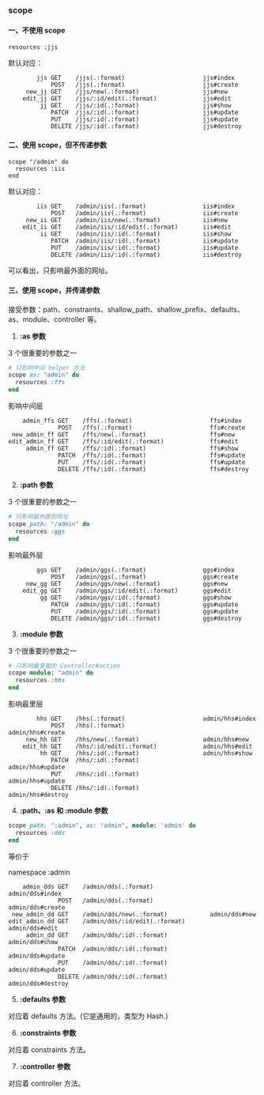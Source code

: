 ### scope

#### 一、不使用 scope

```
resources :jjs
```

默认对应：

            jjs GET    /jjs(.:format)                      jjs#index
                POST   /jjs(.:format)                      jjs#create
         new_jj GET    /jjs/new(.:format)                  jjs#new
        edit_jj GET    /jjs/:id/edit(.:format)             jjs#edit
             jj GET    /jjs/:id(.:format)                  jjs#show
                PATCH  /jjs/:id(.:format)                  jjs#update
                PUT    /jjs/:id(.:format)                  jjs#update
                DELETE /jjs/:id(.:format)                  jjs#destroy

#### 二、使用 scope，但不传递参数

```
scope "/admin" do
  resources :iis
end
```

默认对应：

            iis GET    /admin/iis(.:format)                iis#index
                POST   /admin/iis(.:format)                iis#create
         new_ii GET    /admin/iis/new(.:format)            iis#new
        edit_ii GET    /admin/iis/:id/edit(.:format)       iis#edit
             ii GET    /admin/iis/:id(.:format)            iis#show
                PATCH  /admin/iis/:id(.:format)            iis#update
                PUT    /admin/iis/:id(.:format)            iis#update
                DELETE /admin/iis/:id(.:format)            iis#destroy

可以看出，只影响最外面的网址。

#### 三、使用 scope，并传递参数

接受参数：path、constraints、shallow_path、shallow_prefix、defaults、as、module、controller 等。

1) **:as 参数**

3 个很重要的参数之一

```ruby
# 只影响中间 helper 方法
scope as: "admin" do
  resources :ffs
end
```

影响中间层

        admin_ffs GET    /ffs(.:format)                      ffs#index
                  POST   /ffs(.:format)                      ffs#create
     new_admin_ff GET    /ffs/new(.:format)                  ffs#new
    edit_admin_ff GET    /ffs/:id/edit(.:format)             ffs#edit
         admin_ff GET    /ffs/:id(.:format)                  ffs#show
                  PATCH  /ffs/:id(.:format)                  ffs#update
                  PUT    /ffs/:id(.:format)                  ffs#update
                  DELETE /ffs/:id(.:format)                  ffs#destroy

2) **:path 参数**

3 个很重要的参数之一

```ruby
# 只影响最外面的网址
scope path: "/admin" do
  resources :ggs
end
```

影响最外层

            ggs GET    /admin/ggs(.:format)                ggs#index
                POST   /admin/ggs(.:format)                ggs#create
         new_gg GET    /admin/ggs/new(.:format)            ggs#new
        edit_gg GET    /admin/ggs/:id/edit(.:format)       ggs#edit
             gg GET    /admin/ggs/:id(.:format)            ggs#show
                PATCH  /admin/ggs/:id(.:format)            ggs#update
                PUT    /admin/ggs/:id(.:format)            ggs#update
                DELETE /admin/ggs/:id(.:format)            ggs#destroy

3) **:module 参数**

3 个很重要的参数之一

```ruby
# 只影响最里面的 Controller#action
scope module: "admin" do
  resources :hhs
end
```

影响最里层

            hhs GET    /hhs(.:format)                      admin/hhs#index
                POST   /hhs(.:format)                      admin/hhs#create
         new_hh GET    /hhs/new(.:format)                  admin/hhs#new
        edit_hh GET    /hhs/:id/edit(.:format)             admin/hhs#edit
             hh GET    /hhs/:id(.:format)                  admin/hhs#show
                PATCH  /hhs/:id(.:format)                  admin/hhs#update
                PUT    /hhs/:id(.:format)                  admin/hhs#update
                DELETE /hhs/:id(.:format)                  admin/hhs#destroy

4) **:path、:as 和 :module 参数**

```ruby
scope path: ":admin", as: "admin", module: 'admin' do
  resources :dds
end
```

等价于

namespace :admin

        admin_dds GET    /admin/dds(.:format)                admin/dds#index
                  POST   /admin/dds(.:format)                admin/dds#create
     new_admin_dd GET    /admin/dds/new(.:format)            admin/dds#new
    edit_admin_dd GET    /admin/dds/:id/edit(.:format)       admin/dds#edit
         admin_dd GET    /admin/dds/:id(.:format)            admin/dds#show
                  PATCH  /admin/dds/:id(.:format)            admin/dds#update
                  PUT    /admin/dds/:id(.:format)            admin/dds#update
                  DELETE /admin/dds/:id(.:format)            admin/dds#destroy

5) **:defaults 参数**

对应着 defaults 方法。(它是通用的，类型为 Hash.)

6) **:constraints 参数**

对应着 constraints 方法。

7) **:controller 参数**

对应着 controller 方法。
